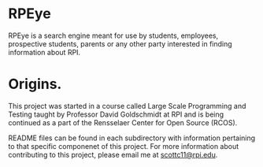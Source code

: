 # RPEye
RPEye is a search engine meant for use by students, employees, prospective students, parents or any other party interested in finding information about RPI. 

# Origins.
This project was started in a course called Large Scale Programming and Testing taught by Professor David Goldschmidt at RPI and is being continued as a part of the Rensselaer Center for Open Source (RCOS).

README files can be found in each subdirectory with information pertaining to that specific componenet of this project. For more information about contributing to this project, please email me at scottc11@rpi.edu.
